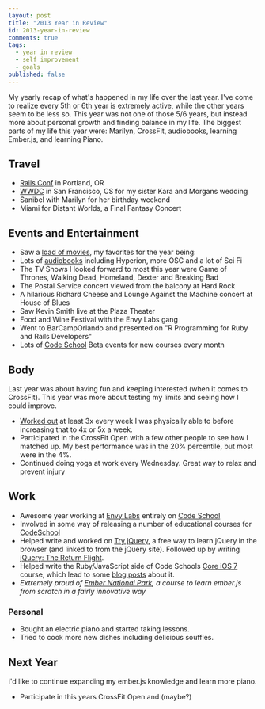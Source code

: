 ```yaml
---
layout: post
title: "2013 Year in Review"
id: 2013-year-in-review
comments: true
tags:
  - year in review
  - self improvement
  - goals
published: false
---
```


My yearly recap of what's happened in my life over the last year. I've come to realize every 5th or 6th year is extremely active, while the other years seem to be less so. This year was not one of those 5/6 years, but instead more about personal growth and finding balance in my life. The biggest parts of my life this year were: Marilyn, CrossFit, audiobooks, learning Ember.js, and learning Piano.

## Travel

- [Rails Conf](http://railsconf2013.com/) in Portland, OR
- [WWDC](/wwdc) in San Francisco, CS for my sister Kara and Morgans wedding
- Sanibel with Marilyn for her birthday weekend
- Miami for Distant Worlds, a Final Fantasy Concert

## Events and Entertainment

* Saw a [load of movies](http://letterboxd.com/adamfortuna/year/2013/), my favorites for the year being: 
* Lots of [audiobooks](/audiobooks-2013) including Hyperion, more OSC and a lot of Sci Fi
* The TV Shows I looked forward to most this year were Game of Thrones, Walking Dead, Homeland, Dexter and Breaking Bad
* The Postal Service concert viewed from the balcony at Hard Rock
* A hilarious Richard Cheese and Lounge Against the Machine concert at House of Blues
* Saw Kevin Smith live at the Plaza Theater
* Food and Wine Festival with the Envy Labs gang
* Went to BarCampOrlando and presented on "R Programming for Ruby and Rails Developers"
* Lots of [Code School](http://codeschool.com) Beta events for new courses every month

## Body

Last year was about having fun and keeping interested (when it comes to CrossFit). This year was more about testing my limits and seeing how I could improve.

* [Worked out](http://crossfitkingspoint.com/) at least 3x every week I was physically able to before increasing that to 4x or 5x a week.
* Participated in the CrossFit Open with a few other people to see how I matched up. My best performance was in the 20% percentile, but most were in the 4%.
* Continued doing yoga at work every Wednesday. Great way to relax and prevent injury

## Work

* Awesome year working at [Envy Labs](http://envylabs.com) entirely on [Code School](http://codeschool.com)
* Involved in some way of releasing a number of educational courses for [CodeSchool](http://codeschool.com)
* Helped write and worked on [Try jQuery](http://try.jquery.com), a free way to learn jQuery in the browser (and linked to from the jQuery site). Followed up by writing [jQuery: The Return Flight](https://www.codeschool.com/courses/jquery-the-return-flight).
* Helped write the Ruby/JavaScript side of Code Schools [Core iOS 7](https://www.codeschool.com/courses/core-ios-7) course, which lead to some [blog posts](http://evaleverything.com/2013/10/04/teaching-ios-7-at-codeschool/) about it.
* _Extremely proud of [Ember National Park](http://ember.codeschool.com), a course to learn ember.js from scratch in a fairly innovative way_

### Personal

* Bought an electric piano and started taking lessons.
* Tried to cook more new dishes including delicious souffles.

## Next Year

I'd like to continue expanding my ember.js knowledge and learn more piano. 

* Participate in this years CrossFit Open and (maybe?) 